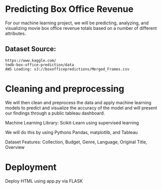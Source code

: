 # Predicting Box Office Revenue
For our machine learning project, we will be predicting, analyzing, and visualizing movie box office revenue totals based on a number of different attributes. 
## Dataset Source:
    https://www.kaggle.com/  
    tmdb-box-office-prediction/data 
    AWS Loading: s3://boxofficepredictions/Merged_Frames.csv

# Cleaning and preprocessing
We will then clean and preprocess the data and apply machine learning models to predict and visualize the accuracy of the model and will present our findings through a public tableau dashboard.

Machine Learning Library: Scikit-Learn using supervised learning 

We will do this by using Pythons Pandas, matplotlib, and Tableau 

Dataset Features: 
Collection,
Budget,
Genre,
Language,
Original Title, 
Overview 

# Deployment
Deploy HTML using app.py via FLASK
